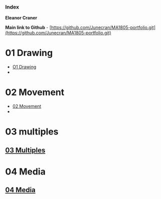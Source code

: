 ### Index 
**Eleanor Craner**

**Main link to Github** - 
[https://github.com/Junecran/MA1805-portfolio.git](https://github.com/Junecran/MA1805-portfolio.git)

# 01 Drawing
- [O1 Drawing](http://127.0.0.1:5500/01%20Drawing/index.html)
- 

# 02 Movement
- [02 Movement](http://127.0.0.1:5500/02%20Movement/index.html)
- 

# 03 multiples
[03 Multiples](http://127.0.0.1:5500/03%20Multiples/index.html)
-

# 04 Media 
[04 Media](http://127.0.0.1:5500/04%20Media/index.html)
-